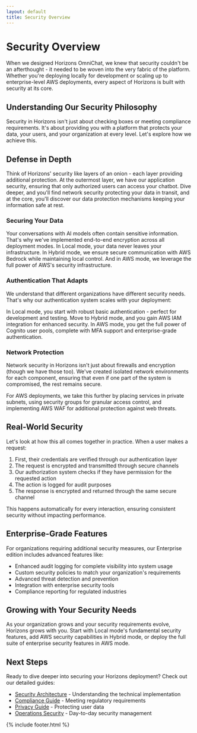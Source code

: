 ```yaml
---
layout: default
title: Security Overview
---
```


# Security Overview

When we designed Horizons OmniChat, we knew that security couldn't be an afterthought - it needed to be woven into the very fabric of the platform. Whether you're deploying locally for development or scaling up to enterprise-level AWS deployments, every aspect of Horizons is built with security at its core.

## Understanding Our Security Philosophy

Security in Horizons isn't just about checking boxes or meeting compliance requirements. It's about providing you with a platform that protects your data, your users, and your organization at every level. Let's explore how we achieve this.

## Defense in Depth

Think of Horizons' security like layers of an onion - each layer providing additional protection. At the outermost layer, we have our application security, ensuring that only authorized users can access your chatbot. Dive deeper, and you'll find network security protecting your data in transit, and at the core, you'll discover our data protection mechanisms keeping your information safe at rest.

### Securing Your Data

Your conversations with AI models often contain sensitive information. That's why we've implemented end-to-end encryption across all deployment modes. In Local mode, your data never leaves your infrastructure. In Hybrid mode, we ensure secure communication with AWS Bedrock while maintaining local control. And in AWS mode, we leverage the full power of AWS's security infrastructure.

### Authentication That Adapts

We understand that different organizations have different security needs. That's why our authentication system scales with your deployment:

In Local mode, you start with robust basic authentication - perfect for development and testing. Move to Hybrid mode, and you gain AWS IAM integration for enhanced security. In AWS mode, you get the full power of Cognito user pools, complete with MFA support and enterprise-grade authentication.

### Network Protection

Network security in Horizons isn't just about firewalls and encryption (though we have those too). We've created isolated network environments for each component, ensuring that even if one part of the system is compromised, the rest remains secure.

For AWS deployments, we take this further by placing services in private subnets, using security groups for granular access control, and implementing AWS WAF for additional protection against web threats.

## Real-World Security

Let's look at how this all comes together in practice. When a user makes a request:

1. First, their credentials are verified through our authentication layer
2. The request is encrypted and transmitted through secure channels
3. Our authorization system checks if they have permission for the requested action
4. The action is logged for audit purposes
5. The response is encrypted and returned through the same secure channel

This happens automatically for every interaction, ensuring consistent security without impacting performance.

## Enterprise-Grade Features

For organizations requiring additional security measures, our Enterprise edition includes advanced features like:

- Enhanced audit logging for complete visibility into system usage
- Custom security policies to match your organization's requirements
- Advanced threat detection and prevention
- Integration with enterprise security tools
- Compliance reporting for regulated industries

## Growing with Your Security Needs

As your organization grows and your security requirements evolve, Horizons grows with you. Start with Local mode's fundamental security features, add AWS security capabilities in Hybrid mode, or deploy the full suite of enterprise security features in AWS mode.

## Next Steps

Ready to dive deeper into securing your Horizons deployment? Check out our detailed guides:

- [Security Architecture](../architecture/security.md) - Understanding the technical implementation
- [Compliance Guide](compliance.md) - Meeting regulatory requirements
- [Privacy Guide](privacy.md) - Protecting user data
- [Operations Security](../operations/security.md) - Day-to-day security management

{% include footer.html %}
